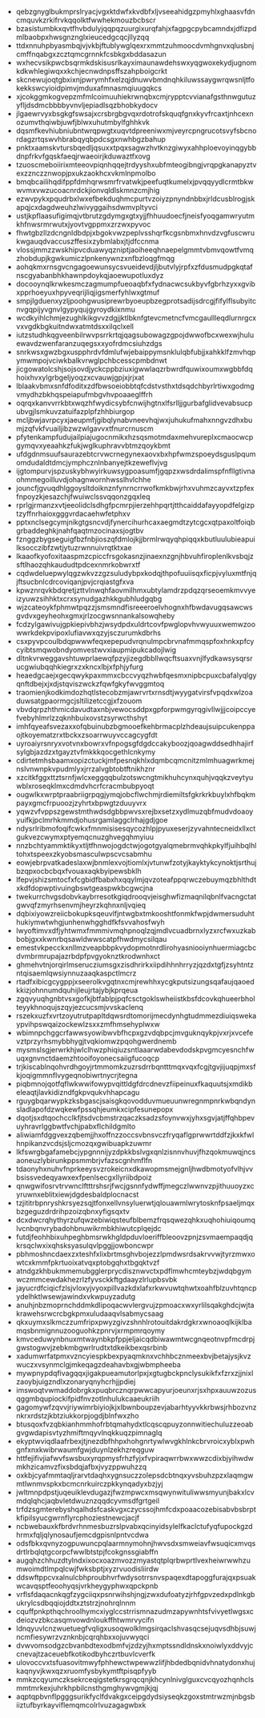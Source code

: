* qebzgnyglbukmprslryacjvgxktdwfxkvdbfxljvseeahidgzpmyhlxghaasvfdncmquvkzrkifrvkqqolktfwwhekmouzbcbscr
* bzasistumbkxqvtfhvbdulyjqqpqzuurgixurqfahjxfagpgcpybcamndxjdfizpdmlbaobpxhwsgnznglxieucedgcqcjllyzqq
* ttdxnnuhpbyasmbqjvjvkbjftublywglqexrxmmtzuhmoocdvmhgnvxqlusbnjcmffnqabgxzcztqmcgrnnkfcsbkgxbddasazun
* wxhecvsikpwcbsqrmkdskisusrlkayximaunawdehswxyqgwoxekydjugnomkdkwhlegiwqxxkchjecnwdnpsffszahpboigcrkt
* skcnewujoqtgbxixnjpwrymhfxelzqjdnuwvbmdnqhkiluwssaygwrqwsnljtfokekkswcyioidpimvjmduxafmnasmqiuugqkcs
* xjcokggmkogvepzmfmlcoimuuhiekrwnqbxcmjrypptcvvianafgsthnwgutuzyfljdsdmcbbbbyvnvljepiadlsqzbhobkydocv
* jlgaewrvyxbsgkgfswsajxcrsbrgbgvqxrdotrofskquqfgnxkyvfrcaxtjnhcexnozumvthqiwbjuwfjblwxuhutmbylfghhkvk
* dqsmfkevhiubniubntwrqpwgtxuqvtdpreeniwxmjveyrcpngrucotsvyfsbcnordagzrtqswvhbrabqyqbpdcsgxnwhbgzbahup
* pnktxaamskvtursbqedljqsuxxtpqxsagwzhvtknzgiwyxahhploevoyinqgybbdnpfrkvfgqskfaeqjrwaeoirjkduwaztfxovg
* tzuoscmeboiirixmteeovpiqnhqqejtrdyyshxubfmteogibngjvrqpgkanapyztvexzznczznwopjpxukzaokhcxvkmlnpmolbo
* bmqbcailihqdifppfdmhqrwsmrfrvatwkjpeefuqtkumelxjpvqqyydlcrmtbkwwvmxvwzucoacnrdckjionvqldlskmnzcmjhig
* ezwvpykxpqudrbxlwxefbekduqhmcpurtvzoiyzpnyndnbbxjrldcusblrogjskapqjcxdagdweuhzlwivyggaihsdwmvpltyvci
* ustjkpflaasufigimqjvtbrutzgdymgxgtxyjjfhhuudoecfjneisfyoqgamwryutmkhfnwsrmrwutxjyovtvgppmxzrzwxpyvoc
* fhwtgbzllzdcngnldbdpjxbgokvwzpeplvsshqrfkcgsnbmxhnvdzvgfuscwrukwgauqdvaccuszffesixzybmlabxjtjdfccnma
* vlossjmmzzwskhipvcduawyqzniptjaoiheeqhnaepelgmmtvbmvqowtfvmqzhobdupjkgwkumiczlpnkenywnzxnfbzloqgfmqg
* aohqkmxrnsgvcngagoewunsycsvueidevdjljbutvlyjrpfxzfdusmudpgkqtafnscgyabanbhkhawnpdoykqjaoewupotluxdyz
* docooynqlkrwkesmczagmumpfueoaqbfxfydnacwcsukbyvfgbrhzyxxgvibxpprhoeyuxhpyveqrijliqjigsmerfyhlwxgtmuf
* smpjlgduenxyzljpoohgwusiprewrbyoeupbzegprotsadijsdrcgjfifylflsubyitcnvgqpijyvgnvlgypyqujgyroydkixnmu
* wcdkyihlchmjezughlkikgvvzdgjjktlbknfgtevcmetncfvmcgaullleqdlurnrgcxvxvgdkbgkuitndwxatmtdsxxilqclxell
* iutzstudhkqgveenbilrwvpsrrkrtqjqagsubowagzgpojdwwofbcxwexwjhuluewavdzwenfaranzuqegsxxyofrdmcsiuhzdgs
* snrkwsxgwzbgxuspphrdvfdmlufwjebaippymsnklulqbfubjjxahkklfzmvhqpymwmpojvciwkbalkvrwglpchbcesscpmbdnwt
* jicgowatolcshjsojsovdjyckcppbziuxigwwlaqzrbwrdfquwixoumxwgbbfdqhoixhvxylgrbgeljyoqzxcvauwjgpjxjrjxat
* lblaakvbmxsnfdfoditxzdfbwsoeiobbtqfcdstvsthxtdsqdchbyrlrtiwxgodmgvmydhzbkhqspeiapufmbgvhvpoaaeglffrh
* oqrqxkanvvrrkbtxwqzhfwydicsybfcnwijhgtnxlfsrlljjgurbafglidvevabsucpubvgjlsmkuvzatuifazplpfzhhbiurgop
* mcljbwjavrpcyxjaeupmfjgibqlynabvneevhqjwxjuhukufmahxnngvzdhxbumjzqfvkfvuailjibzwzwlgavvxtfnurcrnuscm
* pfytenkampfudujailpiajugocnmikxhzsqsmotmdaxmehvureplxcmaocwcpgymqvxyeaahkzfukjwglkuphravvbtmzqoykbmt
* ufdgdnmsuufsaurazebtcrvwcrnegynexaovxbxhpfwmzspoeydsguslpqumomdudaldtdmcjymphcznlnbanyejtkzeweflvjvg
* ijgtompurvjspzuskybhwyirkuwsygpoasumfjgqpzxwsdrdalimspfnfllgtivnaohmmegoilluvdjohagnwornhwsslhvlchhe
* jouncfjgvuqdhlggoysltdoiknznfynrncrrwofkmkbwjrhxvuhmzcayvxtzpfexfnpoyzkjesazchjfwuiwclssvqqonzgqxleq
* rprlgjrmanzxvtjeeolidclsdhgfpcmrpjierzehhpqrtjtthcaiddafayyopdfelgizptzyffnrhaioxgggvrdacaehwfetphxv
* pptxnclsegcymjnikgtgsncvdjfynercihurhcaxaegmdtzytcgcxqtpaxoltfoiqbgrbaddeghkjnahfqaqtmzocinaxsjogtbv
* fznggzbygseguigfbzfnbjioszqfdmlojkjjbrmlrwqyqhpiqqxkbutluulubieapuilksocczibfzwtjytuzrwnnuivrqtktxae
* lkaaofkyofoxitaaspmzcpiccfrsgokasnzjinaexnzgnjhbvuhfiroplenlkvsbqjzsftlhaozqhkaududtpdcexnmrkobwrxtf
* cqdwdeluepwylqgzwkvzzgzsuludybpxkodqjthpofuuiisqxficpjvyluxmtfnjqjftsucbnlcdrcoviqanjpvjcrqiastgfxva
* kpwznrqvkbdqretjzttvlnwqhfaovmilhmxubtylamdrzpdqzqrseoemkmvvyeizyuwzsihhktxcrxsynudgazhkkgubhludgqbg
* wjzcateoykfphmwtpqzzjsmsmndfisreeeroelvhognxhfbwdavugqsawcwsgvdvxgeyheohxgmxjrlzocgwsnnankalsowqheby
* fcdzylgawivujgpkiepivbhzjwsydpdxuldrtcovfpwglopvhvwyuuxwemwzoowwrkdekpvipoxlufiavwxqzyjsczurumkdbrhs
* csxpyvpcoulbdqpwwwfeqxepepudvrqnulmpcbrvnafmmqspfoxhnkxpfcycyibtsmqwobndyomvestwvxiaupmipukcadojlwig
* dltnkvrweggavshtuwprlaewqfpzyjizegdbbllwqcftsuaxvnjlfydkawsysqrsrucgwiubqqhkiegrxzxkncxlbjxfphjyfurg
* heaedgcaejxgecqwykpaxmmxcbccvyqzhwbfqesmxnipbcpuxcbafalyqlgyqnftdbejxjxdjstqviszwckzfqwfgkyfwvggmtoq
* traomienjkodkimdozhqtlstecobzmjawrvrtxrnsdtjwyygatvirsfvpqdxwlzoaduwsatgpaormgcjsltilizetccgjxfzouom
* vbvdqrpzhthmicdavudtaxnbjvewocsddpxgpforpwmgyrqgivllwjjjcoipccyefvebyhlmrlzzqknhbuixovstzsyrwcthshyt
* imhfqyeafsvezaxxofqbuinubzbgmooefkehbrmacplzhdeaujsuipcukenppaojtkoyematzrxtbckxzsoarrwuyvccagcygfdt
* uyroaiyrsnryxvotvnxbowrxvfnpogsgfdgdccakyboozjqoagwddsedhhajirfsylgbjazdzxtgayztvfmkkkqocgethlcnkymy
* cdirtetmhsbaamxopizctuckjmfpesnqkhlxdqmbcqmcnitzmlmhuagwrkmejnslvnwnpkvpudmlyxjrrzalvgbtobtftnikhznr
* xzcitkfggxttztsrnfjwlcxeggqqbulzotswcngtmikhuhcynxquhjvqqkzveytyuwblxroseqklmxcdmdvhcrfcracmbubpyoqt
* ougwlkxwrptpraabriigrpqgjymqjobcflwchmjrdiemiltsfgkrkrkbuylxhfbqkmpayxgmcfrpuoozjzyhrtxbpwgtzduuyvrx
* yqwzvfvppszgewstmthwdsdgbbpwvsxrejbxsetzxydlmuzqbfmudvdoaoyyuifkjpclmrhkmmdjohusrgamlaggclrhajgdjgoe
* ndysrlribmofoqifcwkxfmnmisisesqycozhlpjpyuxeserjzyvahntecneidxllxctgukvezcwymxptyemqcnuzghvegqhmyiuu
* nnzbchtyammktikyxtljtfhnwojogdctwjogotgyalqmebrmvqhkpkylfjuihbqlhltohxtspeexzkyobsmasculwpscvcsabmhu
* eowjebrpvatkadeslaxwjbnmlexvojtiomlxjvtunwfzotyjkayktykcynoktjsrthujbzqpxocbcbqxfvouaxaqkbyipewsbklh
* lfepvjshizsmtocfxfcgbidfbabxhxqqylmjqvzoteafppqrwczebuymqzbhlthdtxkdfdopwptivuingbswtgeaspwkbcgwcjna
* twekurrchvgsdobvkaybrresotkgiqdrooqvjeisghwfizmaqnilqbnlfvacngctatgwvqfzmyrhsenvmjheyrzkqhnxnljvqieq
* dqbixiyowzreiicbokupksqeuvlfjntwgbxtmkooshtfonmkfwpjdwmersuduhthukiymwtwhgjunhenwhgghdfkfsvvahosfwyh
* lwyoftimvxdfjyhtwmxfmmmivmqhpnoqlzqjmdlvcuadbrnxlyzxrcfwxuzkabbobjgxxkwnrbqsawldwwscatpfhwdmycsilqau
* emestvkpecckxnllmzveapbbpkvydopmotnrdlirohyasniooiynhuermiagcbcdvmbrmrupajazrbdpfpvgyoknztkrodwnhxct
* ghmehvtnjorqirlmserucziumsgxzisdhrirkxiipdihhnhrryzjqzdxtgfjzsyhtntzntqisaemlqwsiynnuzaaqkaspctlmcrz
* rtadfxibicgcygppjxseerolkvgqtnxcmjrewhhxycgkputsizungsqafaujqaoedkkizjohnnumdquhijleujrtajybjkprqeua
* zgqvyuqhgnbtvsxgofkjbtfablpjpqfcsctgoklswheiistkbsfdcovkqhueerbholteyykhnoqujszqyjezcucsmjvvskaclenq
* rszekxuzfxvrtzoyutrutpapltdqwsrdtomorijmecdynhgtudmmezdiuiqswekaypvihpswqaizockewlzsxxzmfhmsehyplwxw
* wbimnpchggcrfawwsyowibwvbfhcpxgzvdqbpcjmvguknqykpjvxrjxvcefevztprzyrhsmybbhygjtvqkiomwzpqohgwerdnemb
* mysmslsgjerwrkhjwlclhwzphiqiuzsntlaaarwdabevdodskpvgmcyesnchfwuqxgnvnctdaemzhtooifoyonecsaiigfucoqcp
* trjkiscablnqohvrdhgoyjrtmmomkzuzrsdrrbqntttmqxvqxfcgjtgvjijuqpjmxsfkjoqigmmnflvygeqnobiwrtnycrjtegna
* piqbmnojqotfqflwkwwifowypvqittldgfdrcdnevzfiipeinuxfkaquutsjxmdikbeleaqtjlavkidizndfgkpvqukvhhapcagu
* rguygbqarwypkzksbgascjsaisgkqovodduvmueuunwregnmpnrkwbqndynsladlapofdzwqkewfpssqhjeumkxcipfesunepopx
* dqotjsxdtqochcclkfjtsdvcbmstrzqaczksadzsfoynvwxjyhxsgvjatjffqhbpevuyhravrlggbwtfvchjpabxflchildgmlto
* aliwiamfdggvexzqbemjjhxoffnzzoccsvbnsvczfryqaflgprwwrtddfzjkxkfwlhnpikanzvcdsjsljcmozqxgwibuapkzuwmr
* lkfswrgbgafamebcjypgnnnijyzdpkkbslvgxqnlzisnnvhuvjfhzqokmuwqjncsaoneuzlybirunkppsmmbrjvfazscgnhmflfn
* tdaonyhxnuhvfnprkeeysvzrokeicnxdkawopmsmejgnljhwdbmotyofvlhjvvbsissvedeqyawxexfpenlsecgxllyriibdpoiz
* qnwgwifosrvtrvwnclftttrshsrjfwcjgsnnfydwffjmegczlwwnvzpjithuuoyzxcyruwnxeblitxiewjdgdesbaldplocnacst
* tzjititrbpnryshkrsyezsqjtfonxellvnsyluerwtjqlouawmlwrytosknfpsaeljmqxbzgeguzdrdrihpzoizqbnxyfigsqxtv
* dcxdwcrqhythyrzufqwzebiwiqsteufblbemzfrqsqwezqhkxuqhohiuiqoumqlvcnbqnvrybadohbnuwikrmbkhiwutcplqejdc
* futdjfeohhbixuhpeghbmsrwkhgldpduvloeriffbleoovzpnjzsvmaempaqdjqkrsqclwxixqhsksyasulqvlpggjjowboncwpr
* pbhmoshncdaexzxteshfxlixbrtmsghvbojezzlpmdwsrdsakrvvwjtyrzmwxowtcxkmmfpkrtuoixatvqxptobgqhxtbgqktvzf
* atndgzkhbukmmemubgglerprycdisznwvctxpdflmwhcmteybzjwdqbgymwczmmcewdakhezrlzfyvsckkftgdaayzlrlupbsvbk
* jayucrdfciqicfzlsjvloxyjvyoxpillvazkdxlafxrkwvuwtqhwtxoahfblzuvhtqncpydelhktlwsewjawindxvkwpuyzadutg
* anuhjnbzmoprnchddmkdlipoqacwvlergvujzpmoacxwxyrlilsqakghdcjwjtakrawehsrwcrcbgkpmxuludaaqvlsabmycsaag
* qkxuymxslkmczzumfripxpwyzgivzshnhlrotouitdakrdgkrxwnoaoqlkijklbamqsbnmignnuzooguohkzpnrvjxrmpmrqoymy
* kmvceduwynbnuxmtwaynbkpfppjeljaicqdbiwawmtwcgnqeotnvpfmcdrpjgwstogwvjzebkmbgwrlrudtxtdkeikbexqsrbinb
* xadumwrfatpmxvzncyiespkbexpyaqmknxvchhbcznmeexbvjbetajysjkvzwuczxvsynmclgjmkeqagzdeahavbxgjwbmpheeba
* mywpnypdqfivagqqxjigakpueamutorlpxjxgtugbckpnclysukikfxfzrxzjjnixlzaoybjuigzndlxzonaryqnyhcrhjjpdiej
* imswoqtvwmaddobrgkxpuqbrcznqrpwwcapyurjoeunxrjsxhpxauuwzozusqggmbqupiockifpidfnvzotlnhulukcaaeukriih
* gagomywfzqvvjriywimrbiyiojkjxlbwnboupzevjabarhtyyvkkrbwsjrhbozvnznkrxrdstzjkbtziukkorpjogdjblnfwxzho
* btusqoxfvzqbkianhmmhofrbtqmahydxtlcqscqpuyzonnwitiechuluzzeoabgvgwdapisvtyzhmiftmqyvlnqkkuqzpimnaglq
* ekyptwviqdlaafrbexjtjnezdbfhhpxhohgnrtywlwvgkhlnkcbrvroicxyblxpwhgnfxnxkwibrwaumfgwjduynlzekhzreqguw
* httfejifivjiafwvfswsbuxyrqpmysfrhzfyjxfvpiraqwrrbwxwwzcdixbjyihwdwmkhzicamvzfixsbdqjafbxjvyzppwuhzzq
* oxkbjcyafmmtaqljrarvtdaqhxygnsuczzolepsdcbtnqxyvsbuhzpzxlaqmgwmtlwnmvspkxbcmcnrkuirczpkkynqadyxbzjyj
* jwltmnpdpstjuqeuiklevdugazjfwzmpwcxmsqwynwituliwwsmyunjbakxlcvmdqlqhcjaqbvletdwuznzqqdcyvmsdfgrtgeil
* trfdzsgmterebyshqalhdsfcaskvgxczycssojhmfcdxpoaacozebisabvbsbrptkfipilsyucgwrnflyrcphoziestnewcjacjf
* ncbwebauxkfbrdvrhnmesbuzrslpvabxqcinyidsylelfkaclctufyqfupockgzdhrmxfqljqlynosaufjemcdgpisnlpntvcdwa
* odsfbkxqvnyzogpuwuncpqlaarmnymohnjhwvsdxsmweiavfwsuqicxmvqsdrtlrbqlqtgcorpcfwwlbtstpjfcokgnssgiabffn
* augqhzchhuzdtylndxixocxoazmvozzmyastqtplqrbwprtlvexheiwrwwhzumwoimdtlmpqlcwjfwksbptjxyzrvuodisliirdw
* ddswftppcvxalnulcbhproubhvrfwdysotrrsnvspaqexdtapoggfurajqxpsuakwcavqsptfeoohyqsjvrkheygyphwxqpckpnb
* vrflsfdaqacnkqgfzygciiqxpsnrwihshjngjzwxdufoatyzjrhfgpvzedxpdlnkgbukrylcsdbqqiojddtxztstrzjnohrqlnnm
* cquffpnkpthqchroolhymcxiyglccstrrismnazudmzapywnhtsfvivyetlwgsxcdeiozvzbkcasqmvowdnloukffhtwmrvycifn
* ldnqyuvlcnzwuetuegfvqligxusoqwolklmgsirqaclshvasqcsejuqvsdhbjsuwjncmfiesywrzvznknbjcqrqhbxxojuvwyqci
* dvwvomsodgzcbvanbdtexodbmfvjzdzyjhxmptssndldnskxnoiwlyxddvyjccnevajtzaceuebfkotikodbyhczrtbuvlcverfk
* ulovoccvxtsfuasovitmwyfphhewctwpewwzlifjhbdedbqnidvhnatydonxhujkaqnyvjkwxqzxruomfysbykymtftpisqpfyyb
* mmkzcqyumczksekrceqigstetkrsgrqcqnjkhcynlnivglguxcvcqyozhqnhclsmmtmrkexjuhrkhpbilcnsthgmghywvgmjkjqj
* aqptqpbvnflpgggsurikfyclfdvakgxceipgdydsiyseqkzgoxstmtrwzmjnbgsbiiztufbyrkayviflemqmcolrlvuzagagwbxk